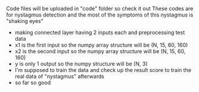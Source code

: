 Code files will be uploaded in "code" folder so check it out
These codes are for nystagmus detection
and the most of the symptoms of this nystagmus is "shaking eyes"

- making connected layer having 2 inputs each and preprocessing test data
- x1 is the first input so the numpy array structure will be (N, 15, 60, 160) 
- x2 is the second input so the numpy array structure will be (N, 15, 60, 160) 
- y is only 1 output so the numpy structure will be (N, 3)
- I'm supposed to train the data and check up the result score to train the real data of "nystagmus" afterwards
- so far so good
